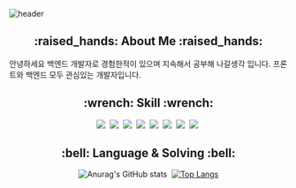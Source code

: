 ![header](https://capsule-render.vercel.app/api?type=soft&text=Younggi%20Git&animation=fadeIn&color=696969&fontColor=DADADA)
<h2 align="center">
  :raised_hands:
  <span>About Me</span>
  :raised_hands:
</h2>
<p>
  안녕하세요 백엔드 개발자로 경험한적이 있으며 지속해서 공부해 나갈생각 입니다.
  프론트와 백엔드 모두 관심있는 개발자입니다.
</p>
<h2 align="center">
  :wrench:
  <span>Skill</span>
  :wrench:
</h2>
<div align="center">
  <img src="https://img.shields.io/badge/html5-DD4B25?style=for-the-badge&logo=html5&logoColor=white">&nbsp
  <img src="https://img.shields.io/badge/CSS3-1572B6?style=for-the-badge&logo=css3&logoColor=white"/>&nbsp
  <img src="https://img.shields.io/badge/javascript-E8D44D?style=for-the-badge&logo=javascript&logoColor=30312E">&nbsp
  <img src="https://img.shields.io/badge/spring-6DB33F?style=for-the-badge&logo=spring&logoColor=white">&nbsp
  <img src="https://img.shields.io/badge/SpringBoot-6DB33F?style=for-the-badge&logo=SpringBoot&logoColor=white"/></a>&nbsp
  <img src="https://img.shields.io/badge/mysql-4479A1?style=for-the-badge&logo=mysql&logoColor=white">&nbsp
  <img src="https://img.shields.io/badge/mariadb-003545?style=for-the-badge&logo=mariadb&logoColor=white">&nbsp
  <img src="https://img.shields.io/badge/React-61DAFB?style=for-the-badge&logo=React&logoColor=black"/>&nbsp
<!--   [![Top Langs](https://github-readme-stats.vercel.app/api/top-langs/?username=younggith&layout=donut-vertical)](https://github.com/younggith/github-readme-stats) -->
</div>
<h2 align="center">
  :bell:
  <span>Language & Solving</span>
  :bell:
</h2>

<!-- [![Solved.ac Profile](http://mazassumnida.wtf/api/v2/generate_badge?boj=dudrl6571)](https://solved.ac/dudrl6571/) -->
<div align="center">
  
  ![Anurag's GitHub stats](https://github-readme-stats.vercel.app/api?username=younggith&show_icons=true&bg_color=cobalt)&nbsp;
  [![Top Langs](https://github-readme-stats.vercel.app/api/top-langs/?username=younggith&layout=donut-vertical)](https://github.com/younggith/github-readme-stats)
</div>

